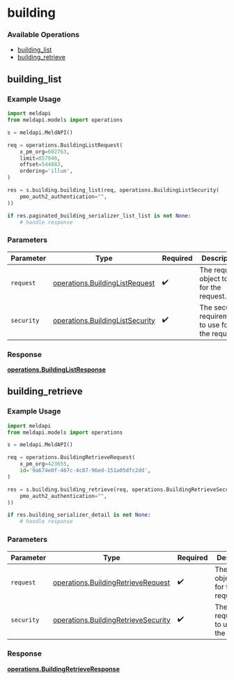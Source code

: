 # building

### Available Operations

* [building_list](#building_list)
* [building_retrieve](#building_retrieve)

## building_list

### Example Usage

```python
import meldapi
from meldapi.models import operations

s = meldapi.MeldAPI()

req = operations.BuildingListRequest(
    x_pm_org=602763,
    limit=857946,
    offset=544883,
    ordering='illum',
)

res = s.building.building_list(req, operations.BuildingListSecurity(
    pmo_auth2_authentication="",
))

if res.paginated_building_serializer_list_list is not None:
    # handle response
```

### Parameters

| Parameter                                                                          | Type                                                                               | Required                                                                           | Description                                                                        |
| ---------------------------------------------------------------------------------- | ---------------------------------------------------------------------------------- | ---------------------------------------------------------------------------------- | ---------------------------------------------------------------------------------- |
| `request`                                                                          | [operations.BuildingListRequest](../../models/operations/buildinglistrequest.md)   | :heavy_check_mark:                                                                 | The request object to use for the request.                                         |
| `security`                                                                         | [operations.BuildingListSecurity](../../models/operations/buildinglistsecurity.md) | :heavy_check_mark:                                                                 | The security requirements to use for the request.                                  |


### Response

**[operations.BuildingListResponse](../../models/operations/buildinglistresponse.md)**


## building_retrieve

### Example Usage

```python
import meldapi
from meldapi.models import operations

s = meldapi.MeldAPI()

req = operations.BuildingRetrieveRequest(
    x_pm_org=423655,
    id='9a674e0f-467c-4c87-96ed-151a05dfc2dd',
)

res = s.building.building_retrieve(req, operations.BuildingRetrieveSecurity(
    pmo_auth2_authentication="",
))

if res.building_serializer_detail is not None:
    # handle response
```

### Parameters

| Parameter                                                                                  | Type                                                                                       | Required                                                                                   | Description                                                                                |
| ------------------------------------------------------------------------------------------ | ------------------------------------------------------------------------------------------ | ------------------------------------------------------------------------------------------ | ------------------------------------------------------------------------------------------ |
| `request`                                                                                  | [operations.BuildingRetrieveRequest](../../models/operations/buildingretrieverequest.md)   | :heavy_check_mark:                                                                         | The request object to use for the request.                                                 |
| `security`                                                                                 | [operations.BuildingRetrieveSecurity](../../models/operations/buildingretrievesecurity.md) | :heavy_check_mark:                                                                         | The security requirements to use for the request.                                          |


### Response

**[operations.BuildingRetrieveResponse](../../models/operations/buildingretrieveresponse.md)**

